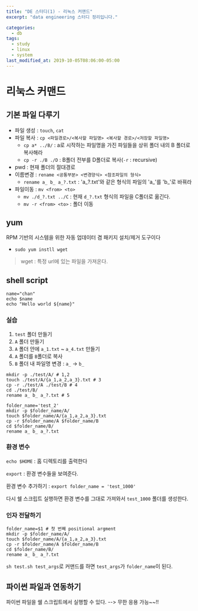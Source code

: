 ```yaml
---
title: "DE 스터디(1) - 리눅스 커맨드"
excerpt: "data engineering 스터디 정리입니다."

categories:
  - db
tags:
  - study
  - linux
  - system
last_modified_at: 2019-10-05T08:06:00-05:00
---
```


# 리눅스 커맨드

## 기본 파일 다루기
- 파일 생성 : `touch`, `cat`
- 파일 복사 : `cp <파일경로>/<복사할 파일명> <복사할 경로>/<저장할 파일명>`
  - `cp a* ../B/` : a로 시작하는 파일명을 가진 파일들을 상위 폴더 내의 B 폴더로 복사해라
  - `cp -r ./B ./D` : B폴더 전부를 D폴더로 복사(`-r` : recursive)
- pwd : 현재 폴더의 절대경로
- 이름변경 : `rename <공통부분> <변경양식> <참조파일의 형식>`
  - `rename a_ b_ a_?.txt` : 'a_?.txt'와 같은 형식의 파일의 'a_'를 'b_'로 바꿔라
- 파일이동 : `mv <from> <to>` 
  - `mv ./d_?.txt ../C` : 현재 `d_?.txt` 형식의 파일을 C폴더로 옮긴다.
  - `mv -r <from> <to>` : 폴더 이동

## yum
RPM 기반의 시스템을 위한 자동 업데이터 겸 패키지 설치/제거 도구이다
- `sudo yum instll wget`
> wget : 특정 url에 있는 파일을 가져온다.
  
## shell script
```shell
name="chan"
echo $name
echo "Hello world ${name}"
```

### 실습
1. `test` 폴더 만들기
2. `A` 폴더 만들기
3. `A` 폴더 안에 `a_1.txt` ~ `a_4.txt` 만들기
4. `A` 폴더를 `B`폴더로 복사
5. `B` 폴더 내 파일명 변경 : `a_` -> `b_`
   
```shell
mkdir -p ./test/A/ # 1,2
touch ./test/A/{a_1,a_2,a_3}.txt # 3
cp -r ./test/A ./test/B # 4
cd ./test/B/
rename a_ b_ a_?.txt # 5
```

```shell
folder_name='test_2'
mkdir -p $folder_name/A/
touch $folder_name/A/{a_1,a_2,a_3}.txt
cp -r $folder_name/A $folder_name/B
cd $folder_name/B/
rename a_ b_ a_?.txt
```

### 환경 변수
`echo $HOME` : 홈 디렉토리를 출력한다

`export` : 환경 변수들을 보여준다.

환경 변수 추가하기 : `export folder_name = 'test_1000'`

다시 쉘 스크립트 실행하면 환경 변수를 그대로 가져와서 `test_1000` 폴더를 생성한다.

### 인자  전달하기
```shell
folder_name=$1 # 첫 번째 positional argment
mkdir -p $folder_name/A/
touch $folder_name/A/{a_1,a_2,a_3}.txt
cp -r $folder_name/A $folder_name/B
cd $folder_name/B/
rename a_ b_ a_?.txt
```
`sh test.sh test_args`로 커맨드를 하면 `test_args`가 `folder_name`이 된다.

## 파이썬 파일과 연동하기
파이썬 파일을 쉘 스크립트에서 실행할 수 있다. --> 무한 응용 가능~~!!